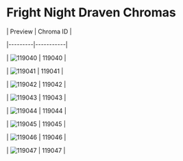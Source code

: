 # Fright Night Draven Chromas


| Preview | Chroma ID |

|---------|-----------|

| ![119040](https://raw.communitydragon.org/latest/plugins/rcp-be-lol-game-data/global/default/v1/champion-chroma-images/119/119040.png) | 119040 |

| ![119041](https://raw.communitydragon.org/latest/plugins/rcp-be-lol-game-data/global/default/v1/champion-chroma-images/119/119041.png) | 119041 |

| ![119042](https://raw.communitydragon.org/latest/plugins/rcp-be-lol-game-data/global/default/v1/champion-chroma-images/119/119042.png) | 119042 |

| ![119043](https://raw.communitydragon.org/latest/plugins/rcp-be-lol-game-data/global/default/v1/champion-chroma-images/119/119043.png) | 119043 |

| ![119044](https://raw.communitydragon.org/latest/plugins/rcp-be-lol-game-data/global/default/v1/champion-chroma-images/119/119044.png) | 119044 |

| ![119045](https://raw.communitydragon.org/latest/plugins/rcp-be-lol-game-data/global/default/v1/champion-chroma-images/119/119045.png) | 119045 |

| ![119046](https://raw.communitydragon.org/latest/plugins/rcp-be-lol-game-data/global/default/v1/champion-chroma-images/119/119046.png) | 119046 |

| ![119047](https://raw.communitydragon.org/latest/plugins/rcp-be-lol-game-data/global/default/v1/champion-chroma-images/119/119047.png) | 119047 |